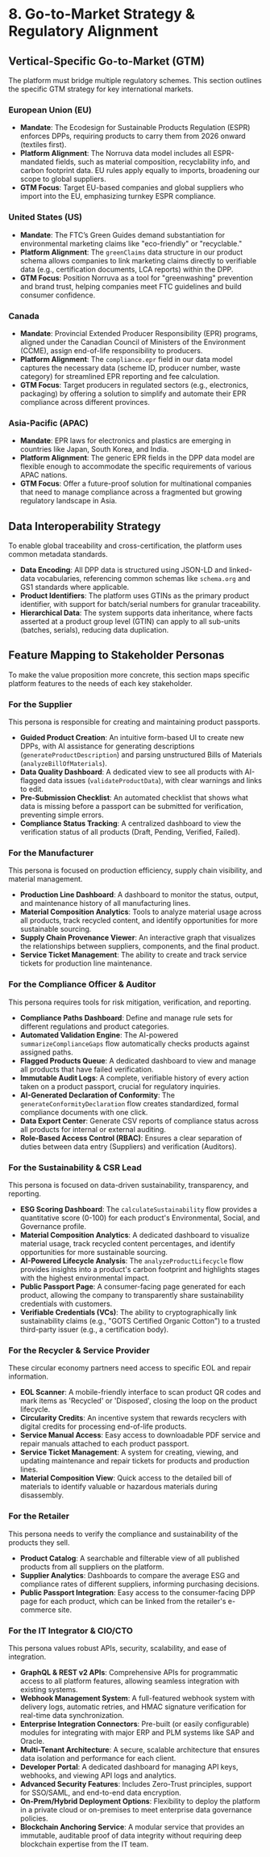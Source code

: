 # 8. Go-to-Market Strategy & Regulatory Alignment

## Vertical-Specific Go-to-Market (GTM)

The platform must bridge multiple regulatory schemes. This section outlines the specific GTM strategy for key international markets.

### European Union (EU)
- **Mandate**: The Ecodesign for Sustainable Products Regulation (ESPR) enforces DPPs, requiring products to carry them from 2026 onward (textiles first).
- **Platform Alignment**: The Norruva data model includes all ESPR-mandated fields, such as material composition, recyclability info, and carbon footprint data. EU rules apply equally to imports, broadening our scope to global suppliers.
- **GTM Focus**: Target EU-based companies and global suppliers who import into the EU, emphasizing turnkey ESPR compliance.

### United States (US)
- **Mandate**: The FTC’s Green Guides demand substantiation for environmental marketing claims like "eco-friendly" or "recyclable."
- **Platform Alignment**: The `greenClaims` data structure in our product schema allows companies to link marketing claims directly to verifiable data (e.g., certification documents, LCA reports) within the DPP.
- **GTM Focus**: Position Norruva as a tool for "greenwashing" prevention and brand trust, helping companies meet FTC guidelines and build consumer confidence.

### Canada
- **Mandate**: Provincial Extended Producer Responsibility (EPR) programs, aligned under the Canadian Council of Ministers of the Environment (CCME), assign end-of-life responsibility to producers.
- **Platform Alignment**: The `compliance.epr` field in our data model captures the necessary data (scheme ID, producer number, waste category) for streamlined EPR reporting and fee calculation.
- **GTM Focus**: Target producers in regulated sectors (e.g., electronics, packaging) by offering a solution to simplify and automate their EPR compliance across different provinces.

### Asia-Pacific (APAC)
- **Mandate**: EPR laws for electronics and plastics are emerging in countries like Japan, South Korea, and India.
- **Platform Alignment**: The generic EPR fields in the DPP data model are flexible enough to accommodate the specific requirements of various APAC nations.
- **GTM Focus**: Offer a future-proof solution for multinational companies that need to manage compliance across a fragmented but growing regulatory landscape in Asia.

## Data Interoperability Strategy

To enable global traceability and cross-certification, the platform uses common metadata standards.
- **Data Encoding**: All DPP data is structured using JSON-LD and linked-data vocabularies, referencing common schemas like `schema.org` and GS1 standards where applicable.
- **Product Identifiers**: The platform uses GTINs as the primary product identifier, with support for batch/serial numbers for granular traceability.
- **Hierarchical Data**: The system supports data inheritance, where facts asserted at a product group level (GTIN) can apply to all sub-units (batches, serials), reducing data duplication.

## Feature Mapping to Stakeholder Personas

To make the value proposition more concrete, this section maps specific platform features to the needs of each key stakeholder.

### For the Supplier
This persona is responsible for creating and maintaining product passports.
- **Guided Product Creation**: An intuitive form-based UI to create new DPPs, with AI assistance for generating descriptions (`generateProductDescription`) and parsing unstructured Bills of Materials (`analyzeBillOfMaterials`).
- **Data Quality Dashboard**: A dedicated view to see all products with AI-flagged data issues (`validateProductData`), with clear warnings and links to edit.
- **Pre-Submission Checklist**: An automated checklist that shows what data is missing before a passport can be submitted for verification, preventing simple errors.
- **Compliance Status Tracking**: A centralized dashboard to view the verification status of all products (Draft, Pending, Verified, Failed).

### For the Manufacturer
This persona is focused on production efficiency, supply chain visibility, and material management.
- **Production Line Dashboard**: A dashboard to monitor the status, output, and maintenance history of all manufacturing lines.
- **Material Composition Analytics**: Tools to analyze material usage across all products, track recycled content, and identify opportunities for more sustainable sourcing.
- **Supply Chain Provenance Viewer**: An interactive graph that visualizes the relationships between suppliers, components, and the final product.
- **Service Ticket Management**: The ability to create and track service tickets for production line maintenance.

### For the Compliance Officer & Auditor
This persona requires tools for risk mitigation, verification, and reporting.
- **Compliance Paths Dashboard**: Define and manage rule sets for different regulations and product categories.
- **Automated Validation Engine**: The AI-powered `summarizeComplianceGaps` flow automatically checks products against assigned paths.
- **Flagged Products Queue**: A dedicated dashboard to view and manage all products that have failed verification.
- **Immutable Audit Logs**: A complete, verifiable history of every action taken on a product passport, crucial for regulatory inquiries.
- **AI-Generated Declaration of Conformity**: The `generateConformityDeclaration` flow creates standardized, formal compliance documents with one click.
- **Data Export Center**: Generate CSV reports of compliance status across all products for internal or external auditing.
- **Role-Based Access Control (RBAC)**: Ensures a clear separation of duties between data entry (Suppliers) and verification (Auditors).

### For the Sustainability & CSR Lead
This persona is focused on data-driven sustainability, transparency, and reporting.
- **ESG Scoring Dashboard**: The `calculateSustainability` flow provides a quantitative score (0-100) for each product's Environmental, Social, and Governance profile.
- **Material Composition Analytics**: A dedicated dashboard to visualize material usage, track recycled content percentages, and identify opportunities for more sustainable sourcing.
- **AI-Powered Lifecycle Analysis**: The `analyzeProductLifecycle` flow provides insights into a product's carbon footprint and highlights stages with the highest environmental impact.
- **Public Passport Page**: A consumer-facing page generated for each product, allowing the company to transparently share sustainability credentials with customers.
- **Verifiable Credentials (VCs)**: The ability to cryptographically link sustainability claims (e.g., "GOTS Certified Organic Cotton") to a trusted third-party issuer (e.g., a certification body).

### For the Recycler & Service Provider
These circular economy partners need access to specific EOL and repair information.
- **EOL Scanner**: A mobile-friendly interface to scan product QR codes and mark items as 'Recycled' or 'Disposed', closing the loop on the product lifecycle.
- **Circularity Credits**: An incentive system that rewards recyclers with digital credits for processing end-of-life products.
- **Service Manual Access**: Easy access to downloadable PDF service and repair manuals attached to each product passport.
- **Service Ticket Management**: A system for creating, viewing, and updating maintenance and repair tickets for products and production lines.
- **Material Composition View**: Quick access to the detailed bill of materials to identify valuable or hazardous materials during disassembly.

### For the Retailer
This persona needs to verify the compliance and sustainability of the products they sell.
- **Product Catalog**: A searchable and filterable view of all published products from all suppliers on the platform.
- **Supplier Analytics**: Dashboards to compare the average ESG and compliance rates of different suppliers, informing purchasing decisions.
- **Public Passport Integration**: Easy access to the consumer-facing DPP page for each product, which can be linked from the retailer's e-commerce site.

### For the IT Integrator & CIO/CTO
This persona values robust APIs, security, scalability, and ease of integration.
- **GraphQL & REST v2 APIs**: Comprehensive APIs for programmatic access to all platform features, allowing seamless integration with existing systems.
- **Webhook Management System**: A full-featured webhook system with delivery logs, automatic retries, and HMAC signature verification for real-time data synchronization.
- **Enterprise Integration Connectors**: Pre-built (or easily configurable) modules for integrating with major ERP and PLM systems like SAP and Oracle.
- **Multi-Tenant Architecture**: A secure, scalable architecture that ensures data isolation and performance for each client.
- **Developer Portal**: A dedicated dashboard for managing API keys, webhooks, and viewing API logs and analytics.
- **Advanced Security Features**: Includes Zero-Trust principles, support for SSO/SAML, and end-to-end data encryption.
- **On-Prem/Hybrid Deployment Options**: Flexibility to deploy the platform in a private cloud or on-premises to meet enterprise data governance policies.
- **Blockchain Anchoring Service**: A modular service that provides an immutable, auditable proof of data integrity without requiring deep blockchain expertise from the IT team.
